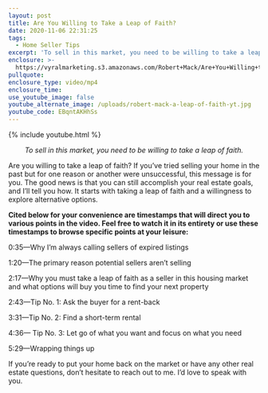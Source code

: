 ```yaml
---
layout: post
title: Are You Willing to Take a Leap of Faith?
date: 2020-11-06 22:31:25
tags:
  - Home Seller Tips
excerpt: 'To sell in this market, you need to be willing to take a leap of faith.'
enclosure: >-
  https://vyralmarketing.s3.amazonaws.com/Robert+Mack/Are+You+Willing+to+Take+a+Leap+of+Faith_.mp4
pullquote:
enclosure_type: video/mp4
enclosure_time:
use_youtube_image: false
youtube_alternate_image: /uploads/robert-mack-a-leap-of-faith-yt.jpg
youtube_code: EBqntAKHhSs
---
```


{% include youtube.html %}

<p style="text-align:center"><em>To sell in this market, you need to be willing to take a leap of faith.</em></p>

Are you willing to take a leap of faith? If you’ve tried selling your home in the past but for one reason or another were unsuccessful, this message is for you. The good news is that you can still accomplish your real estate goals, and I’ll tell you how. It starts with taking a leap of faith and a willingness to explore alternative options.

**Cited below for your convenience are timestamps that will direct you to various points in the video. Feel free to watch it in its entirety or use these timestamps to browse specific points at your leisure:**

0:35—Why I’m always calling sellers of expired listings

1:20—The primary reason potential sellers aren’t selling&nbsp;

2:17—Why you must take a leap of faith as a seller in this housing market and what options will buy you time to find your next property

2:43—Tip No. 1: Ask the buyer for a rent-back

3:31—Tip No. 2: Find a short-term rental&nbsp;

4:36— Tip No. 3: Let go of what you want and focus on what you need

5:29—Wrapping things up

If you’re ready to put your home back on the market or have any other real estate questions, don’t hesitate to reach out to me. I’d love to speak with you.&nbsp;